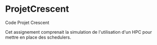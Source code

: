 # ProjetCrescent
Code Projet Crescent

Cet assignement comprenait la simulation de l'utilisation d'un HPC pour mettre en place des schedulers.

